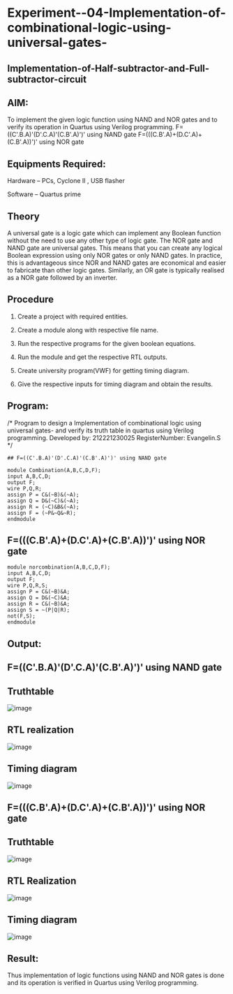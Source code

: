 # Experiment--04-Implementation-of-combinational-logic-using-universal-gates-
 ## Implementation-of-Half-subtractor-and-Full-subtractor-circuit
## AIM:
To implement the given logic function using NAND and NOR gates and to verify its operation in Quartus using Verilog programming.
F=((C'.B.A)'(D'.C.A)'(C.B'.A)')' using NAND gate
F=(((C.B'.A)+(D.C'.A)+(C.B'.A))')' using NOR gate


## Equipments Required:
Hardware – PCs, Cyclone II , USB flasher

Software – Quartus prime

## Theory
 A universal gate is a logic gate which can implement any Boolean function without the need to use any other type of logic gate. The NOR gate and NAND gate are universal gates. This means that you can create any logical Boolean expression using only NOR gates or only NAND gates. In practice, this is advantageous since NOR and NAND gates are economical and easier to fabricate than other logic gates. Similarly, an OR gate is typically realised as a NOR gate followed by an inverter.
 
 
 


## Procedure

1. Create a project with required entities.

2. Create a module along with respective file name.

3. Run the respective programs for the given boolean equations.

4. Run the module and get the respective RTL outputs.

5. Create university program(VWF) for getting timing diagram.

6. Give the respective inputs for timing diagram and obtain the results.





## Program:
/*
Program to design a Implementation of combinational logic using universal gates-  and verify its truth table in quartus using Verilog programming.
Developed by: 212221230025
RegisterNumber: Evangelin.S 
*/

```
## F=((C'.B.A)'(D'.C.A)'(C.B'.A)')' using NAND gate

module Combination(A,B,C,D,F);
input A,B,C,D;
output F;
wire P,Q,R;
assign P = C&(~B)&(~A);
assign Q = D&(~C)&(~A);
assign R = (~C)&B&(~A);
assign F = (~P&~Q&~R);
endmodule
```

## F=(((C.B'.A)+(D.C'.A)+(C.B'.A))')' using NOR gate
```
module norcombination(A,B,C,D,F);
input A,B,C,D;
output F;
wire P,Q,R,S;
assign P = C&(~B)&A;
assign Q = D&(~C)&A;
assign R = C&(~B)&A;
assign S = ~(P|Q|R);
not(F,S);
endmodule
```

## Output:
## F=((C'.B.A)'(D'.C.A)'(C.B'.A)')' using NAND gate
## Truthtable
![image](https://user-images.githubusercontent.com/94219798/167289038-a653c78c-c6ff-42c7-95d3-1ef95dd14bec.png)



##  RTL realization
![image](https://user-images.githubusercontent.com/94219798/167289040-0d3933c1-9157-42c7-b648-0c627ca11d27.png)


## Timing diagram 
![image](https://user-images.githubusercontent.com/94219798/167289046-1f20023e-aa37-4611-ba61-39d59a4afcf6.png)

## F=(((C.B'.A)+(D.C'.A)+(C.B'.A))')' using NOR gate
## Truthtable
![image](https://user-images.githubusercontent.com/94219798/167289066-fcdcf8c5-d04e-45b8-b072-e1c05f261a55.png)


## RTL Realization
![image](https://user-images.githubusercontent.com/94219798/167289082-a1e0b893-682d-4a55-9fd7-c5cab943895a.png)


## Timing diagram
![image](https://user-images.githubusercontent.com/94219798/167289096-bf4bd5b7-9e8d-489e-b86c-8890c9438fdd.png)


## Result:
 Thus implementation of logic functions using NAND and NOR gates is done and its operation is verified in Quartus using Verilog programming.
